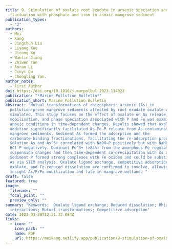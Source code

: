 ```yaml
---
title: 9. Stimulation of oxalate root exudate in arsenic speciation and
  fluctuation with phosphate and iron in anoxic mangrove sediment
publication_types:
  - "2"
authors:
  - Mei
  - Kang
  - Jingchun Liu
  - Liyang Xue
  - Jicong Xu
  - Wanlin Jiang
  - Zhiwen Tan
  - Anran Li
  - Jinyi Qu
  - Chongling Yan.
author_notes:
  - First Author
doi: https://doi.org/10.1016/j.marpolbul.2023.114823
publication: "*Marine Pollution Bulletin*"
publication_short: Marine Pollution Bulletin
abstract: "Mutual transformations of rhizospheric arsenic (As) in
  pollution-prone mangrove sediments affected by root exudate oxalate were
  simulated. This study focuses on the effect of oxalate on As release,
  mobilisation, and phase speciation associated with P and Fe was examined under
  anoxic conditions in time-dependent changes. Results showed that oxalate
  addition significantly facilitated As–Fe–P release from As-contaminated
  mangrove sediments. Sediment As formed the adsorptive and the
  carbonate-binding fractionations, facilitating the re-adsorption processes.
  Solution As and As^5+ correlated with NaOH–P positively but with NaHCO_3–P and
  HCl–P negatively. Dominant Fe^3+ (>84%) from the amorphous Fe regulated
  suspension changes and then time-dependent co-precipitation with As and P.
  Sediment P formed strong complexes with Fe oxides and could be substituted for
  As via STEM analysis. Oxalate ligand exchange, competitive adsorption of
  oxalate, and Fe-reduced dissolution are confirmed to involve, allowing for an
  insight As/P/Fe mobilization and fate in mangrove wetland. "
draft: false
featured: true
image:
  filename: ""
  focal_point: ""
  preview_only: ""
summary: "Keywords:  Oxalate ligand exchange; Reduced dissolution; Rhizospheric
  interactions; Mutual transformations; Competitive adsorption"
date: 2023-03-28T12:31:32.084Z
links:
  - icon: ""
    icon_pack: ""
    name: PDF
    url: https://meikang.netlify.app/publication/9-stimulation-of-oxalate-root-exudate-in-arsenic-speciation-and-fluctuation-with-phosphate-and-iron-in-anoxic-mangrove-sediment/2023_Kang_Mei_Marine_Pollution_Bulletin.pdf
---
```

